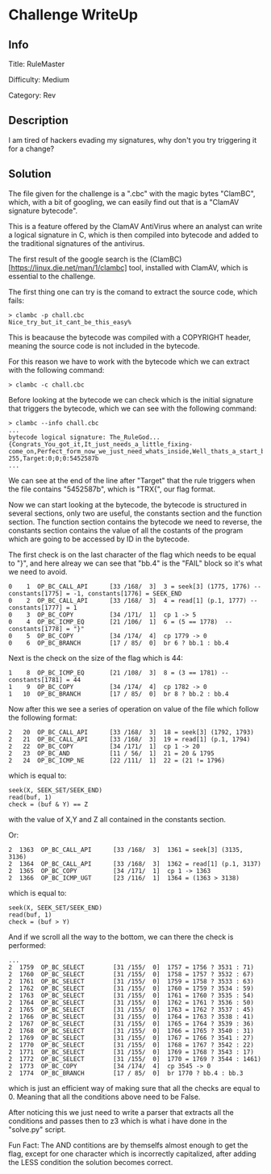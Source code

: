 # Challenge WriteUp

## Info

Title: RuleMaster

Difficulty: Medium

Category: Rev

## Description

I am tired of hackers evading my signatures, why don't you try triggering it for a change?

## Solution

The file given for the challenge is a ".cbc" with the magic bytes "ClamBC", which, with a bit of googling, we can easily find out that is a "ClamAV signature bytecode".

This is a feature offered by the ClamAV AntiVirus where an analyst can write a logical signature in C, which is then compiled into bytecode and added to the traditional signatures of the antivirus.

The first result of the google search is the (ClamBC)[https://linux.die.net/man/1/clambc] tool, installed with ClamAV, which is essential to the challenge.

The first thing one can try is the comand to extract the source code, which fails:
```
> clambc -p chall.cbc
Nice_try_but_it_cant_be_this_easy%
```

This is beacause the bytecode was compiled with a COPYRIGHT header, meaning the source code is not included in the bytecode.

For this reason we have to work with the bytecode which we can extract with the following command:
```
> clambc -c chall.cbc
```

Before looking at the bytecode we can check which is the initial signature that triggers the bytecode, which we can see with the following command:
```
> clambc --info chall.cbc
...
bytecode logical signature: The_RuleGod...{Congrats_You_got_it,It_just_needs_a_little_fixing-come_on,Perfect_form_now_we_just_need_whats_inside,Well_thats_a_start_but_its_not_quite_it_yet,You_read_the_CTF_rules_i_like_that};Engine:56-255,Target:0;0;0:5452587b
...
```

We can see at the end of the line after "Target" that the rule triggers when the file contains "5452587b", which is "TRX{", our flag format.

Now we can start looking at the bytecode, the bytecode is structured in several sections, only two are useful, the constants section and the function section. The function section contains the bytecode we need to reverse, the constants section contains the value of all the costants of the program which are going to be accessed by ID in the bytecode.

The first check is on the last character of the flag which needs to be equal to "}", and here alreay we can see that "bb.4" is the "FAIL" block so it's what we need to avoid.
```
0    1  OP_BC_CALL_API      [33 /168/  3]  3 = seek[3] (1775, 1776) -- constants[1775] = -1, constants[1776] = SEEK_END
0    2  OP_BC_CALL_API      [33 /168/  3]  4 = read[1] (p.1, 1777) -- constants[1777] = 1
0    3  OP_BC_COPY          [34 /171/  1]  cp 1 -> 5
0    4  OP_BC_ICMP_EQ       [21 /106/  1]  6 = (5 == 1778)  -- constants[1778] = "}"
0    5  OP_BC_COPY          [34 /174/  4]  cp 1779 -> 0
0    6  OP_BC_BRANCH        [17 / 85/  0]  br 6 ? bb.1 : bb.4
```

Next is the check on the size of the flag which is 44:
```
1    8  OP_BC_ICMP_EQ       [21 /108/  3]  8 = (3 == 1781) -- constants[1781] = 44
1    9  OP_BC_COPY          [34 /174/  4]  cp 1782 -> 0
1   10  OP_BC_BRANCH        [17 / 85/  0]  br 8 ? bb.2 : bb.4
```

Now after this we see a series of operation on value of the file which follow the following format:
```
2   20  OP_BC_CALL_API      [33 /168/  3]  18 = seek[3] (1792, 1793)
2   21  OP_BC_CALL_API      [33 /168/  3]  19 = read[1] (p.1, 1794)
2   22  OP_BC_COPY          [34 /171/  1]  cp 1 -> 20
2   23  OP_BC_AND           [11 / 56/  1]  21 = 20 & 1795
2   24  OP_BC_ICMP_NE       [22 /111/  1]  22 = (21 != 1796)
```
which is equal to:
```
seek(X, SEEK_SET/SEEK_END)
read(buf, 1)
check = (buf & Y) == Z
```
with the value of X,Y and Z all contained in the constants section.

Or:
```
2  1363  OP_BC_CALL_API      [33 /168/  3]  1361 = seek[3] (3135, 3136)
2  1364  OP_BC_CALL_API      [33 /168/  3]  1362 = read[1] (p.1, 3137)
2  1365  OP_BC_COPY          [34 /171/  1]  cp 1 -> 1363
2  1366  OP_BC_ICMP_UGT      [23 /116/  1]  1364 = (1363 > 3138)
```
which is equal to:
```
seek(X, SEEK_SET/SEEK_END)
read(buf, 1)
check = (buf > Y) 
```

And if we scroll all the way to the bottom, we can there the check is performed:
```
...
2  1759  OP_BC_SELECT        [31 /155/  0]  1757 = 1756 ? 3531 : 71)
2  1760  OP_BC_SELECT        [31 /155/  0]  1758 = 1757 ? 3532 : 67)
2  1761  OP_BC_SELECT        [31 /155/  0]  1759 = 1758 ? 3533 : 63)
2  1762  OP_BC_SELECT        [31 /155/  0]  1760 = 1759 ? 3534 : 59)
2  1763  OP_BC_SELECT        [31 /155/  0]  1761 = 1760 ? 3535 : 54)
2  1764  OP_BC_SELECT        [31 /155/  0]  1762 = 1761 ? 3536 : 50)
2  1765  OP_BC_SELECT        [31 /155/  0]  1763 = 1762 ? 3537 : 45)
2  1766  OP_BC_SELECT        [31 /155/  0]  1764 = 1763 ? 3538 : 41)
2  1767  OP_BC_SELECT        [31 /155/  0]  1765 = 1764 ? 3539 : 36)
2  1768  OP_BC_SELECT        [31 /155/  0]  1766 = 1765 ? 3540 : 31)
2  1769  OP_BC_SELECT        [31 /155/  0]  1767 = 1766 ? 3541 : 27)
2  1770  OP_BC_SELECT        [31 /155/  0]  1768 = 1767 ? 3542 : 22)
2  1771  OP_BC_SELECT        [31 /155/  0]  1769 = 1768 ? 3543 : 17)
2  1772  OP_BC_SELECT        [31 /155/  0]  1770 = 1769 ? 3544 : 1461)
2  1773  OP_BC_COPY          [34 /174/  4]  cp 3545 -> 0
2  1774  OP_BC_BRANCH        [17 / 85/  0]  br 1770 ? bb.4 : bb.3
```
which is just an efficient way of making sure that all the checks are equal to 0. Meaning that all the conditions above need to be False.

After noticing this we just need to write a parser that extracts all the conditions and passes then to z3 which is what i have done in the "solve.py" script.


Fun Fact: The AND contitions are by themselfs almost enough to get the flag, except for one character which is incorrectly capitalized, after adding the LESS condition the solution becomes correct.


